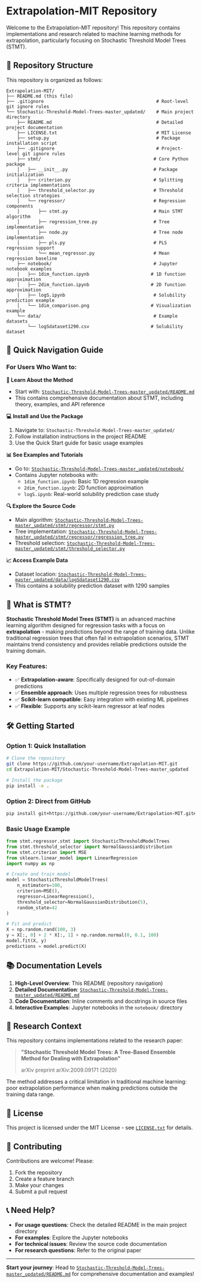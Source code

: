 # Extrapolation-MIT Repository

Welcome to the Extrapolation-MIT repository! This repository contains implementations and research related to machine learning methods for extrapolation, particularly focusing on Stochastic Threshold Model Trees (STMT).

## 📁 Repository Structure

This repository is organized as follows:

```
Extrapolation-MIT/
├── README.md (this file)
├── .gitignore                                          # Root-level git ignore rules
└── Stochastic-Threshold-Model-Trees-master_updated/    # Main project directory
    ├── README.md                                       # Detailed project documentation
    ├── LICENSE.txt                                     # MIT License
    ├── setup.py                                        # Package installation script
    ├── .gitignore                                      # Project-level git ignore rules
    ├── stmt/                                          # Core Python package
    │   ├── __init__.py                                # Package initialization
    │   ├── criterion.py                               # Splitting criteria implementations
    │   ├── threshold_selector.py                      # Threshold selection strategies
    │   └── regressor/                                 # Regression components
    │       ├── stmt.py                                # Main STMT algorithm
    │       ├── regression_tree.py                     # Tree implementation
    │       ├── node.py                                # Tree node implementation
    │       ├── pls.py                                 # PLS regression support
    │       └── mean_regressor.py                      # Mean regression baseline
    ├── notebook/                                      # Jupyter notebook examples
    │   ├── 1dim_function.ipynb                       # 1D function approximation
    │   ├── 2dim_function.ipynb                       # 2D function approximation
    │   ├── logS.ipynb                                 # Solubility prediction example
    │   └── 1dim_comparison.png                       # Visualization example
    └── data/                                          # Example datasets
        └── logSdataset1290.csv                       # Solubility dataset
```

## 🚀 Quick Navigation Guide

### For Users Who Want to:

**🔬 Learn About the Method**
- Start with: [`Stochastic-Threshold-Model-Trees-master_updated/README.md`](Stochastic-Threshold-Model-Trees-master_updated/README.md)
- This contains comprehensive documentation about STMT, including theory, examples, and API reference

**💻 Install and Use the Package**
1. Navigate to: `Stochastic-Threshold-Model-Trees-master_updated/`
2. Follow installation instructions in the project README
3. Use the Quick Start guide for basic usage examples

**📊 See Examples and Tutorials**
- Go to: [`Stochastic-Threshold-Model-Trees-master_updated/notebook/`](Stochastic-Threshold-Model-Trees-master_updated/notebook/)
- Contains Jupyter notebooks with:
  - `1dim_function.ipynb`: Basic 1D regression example
  - `2dim_function.ipynb`: 2D function approximation
  - `logS.ipynb`: Real-world solubility prediction case study

**🔍 Explore the Source Code**
- Main algorithm: [`Stochastic-Threshold-Model-Trees-master_updated/stmt/regressor/stmt.py`](Stochastic-Threshold-Model-Trees-master_updated/stmt/regressor/stmt.py)
- Tree implementation: [`Stochastic-Threshold-Model-Trees-master_updated/stmt/regressor/regression_tree.py`](Stochastic-Threshold-Model-Trees-master_updated/stmt/regressor/regression_tree.py)
- Threshold selection: [`Stochastic-Threshold-Model-Trees-master_updated/stmt/threshold_selector.py`](Stochastic-Threshold-Model-Trees-master_updated/stmt/threshold_selector.py)

**📈 Access Example Data**
- Dataset location: [`Stochastic-Threshold-Model-Trees-master_updated/data/logSdataset1290.csv`](Stochastic-Threshold-Model-Trees-master_updated/data/logSdataset1290.csv)
- This contains a solubility prediction dataset with 1290 samples

## 🎯 What is STMT?

**Stochastic Threshold Model Trees (STMT)** is an advanced machine learning algorithm designed for regression tasks with a focus on **extrapolation** - making predictions beyond the range of training data. Unlike traditional regression trees that often fail in extrapolation scenarios, STMT maintains trend consistency and provides reliable predictions outside the training domain.

### Key Features:
- ✅ **Extrapolation-aware**: Specifically designed for out-of-domain predictions
- ✅ **Ensemble approach**: Uses multiple regression trees for robustness
- ✅ **Scikit-learn compatible**: Easy integration with existing ML pipelines
- ✅ **Flexible**: Supports any scikit-learn regressor at leaf nodes

## 🛠️ Getting Started

### Option 1: Quick Installation
```bash
# Clone the repository
git clone https://github.com/your-username/Extrapolation-MIT.git
cd Extrapolation-MIT/Stochastic-Threshold-Model-Trees-master_updated

# Install the package
pip install -e .
```

### Option 2: Direct from GitHub
```bash
pip install git+https://github.com/your-username/Extrapolation-MIT.git#subdirectory=Stochastic-Threshold-Model-Trees-master_updated
```

### Basic Usage Example
```python
from stmt.regressor.stmt import StochasticThresholdModelTrees
from stmt.threshold_selector import NormalGaussianDistribution
from stmt.criterion import MSE
from sklearn.linear_model import LinearRegression
import numpy as np

# Create and train model
model = StochasticThresholdModelTrees(
    n_estimators=100,
    criterion=MSE(),
    regressor=LinearRegression(),
    threshold_selector=NormalGaussianDistribution(5),
    random_state=42
)

# Fit and predict
X = np.random.rand(100, 3)
y = X[:, 0] + 2 * X[:, 1] + np.random.normal(0, 0.1, 100)
model.fit(X, y)
predictions = model.predict(X)
```

## 📚 Documentation Levels

1. **High-Level Overview**: This README (repository navigation)
2. **Detailed Documentation**: [`Stochastic-Threshold-Model-Trees-master_updated/README.md`](Stochastic-Threshold-Model-Trees-master_updated/README.md)
3. **Code Documentation**: Inline comments and docstrings in source files
4. **Interactive Examples**: Jupyter notebooks in the `notebook/` directory

## 🔬 Research Context

This repository contains implementations related to the research paper:
> **"Stochastic Threshold Model Trees: A Tree-Based Ensemble Method for Dealing with Extrapolation"**
> 
> arXiv preprint arXiv:2009.09171 (2020)

The method addresses a critical limitation in traditional machine learning: poor extrapolation performance when making predictions outside the training data range.

## 📄 License

This project is licensed under the MIT License - see [`LICENSE.txt`](Stochastic-Threshold-Model-Trees-master_updated/LICENSE.txt) for details.

## 🤝 Contributing

Contributions are welcome! Please:
1. Fork the repository
2. Create a feature branch
3. Make your changes
4. Submit a pull request

## 📞 Need Help?

- **For usage questions**: Check the detailed README in the main project directory
- **For examples**: Explore the Jupyter notebooks
- **For technical issues**: Review the source code documentation
- **For research questions**: Refer to the original paper

---

**Start your journey**: Head to [`Stochastic-Threshold-Model-Trees-master_updated/README.md`](Stochastic-Threshold-Model-Trees-master_updated/README.md) for comprehensive documentation and examples!